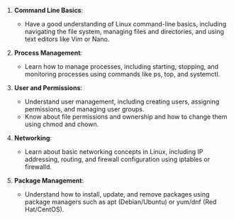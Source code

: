 1. **Command Line Basics**:
    
    - Have a good understanding of Linux command-line basics, including navigating the file system, managing files and directories, and using text editors like Vim or Nano.
2. **Process Management**:
    
    - Learn how to manage processes, including starting, stopping, and monitoring processes using commands like ps, top, and systemctl.
3. **User and Permissions**:
    
    - Understand user management, including creating users, assigning permissions, and managing user groups.
    - Know about file permissions and ownership and how to change them using chmod and chown.
4. **Networking**:
    
    - Learn about basic networking concepts in Linux, including IP addressing, routing, and firewall configuration using iptables or firewalld.
5. **Package Management**:
    
    - Understand how to install, update, and remove packages using package managers such as apt (Debian/Ubuntu) or yum/dnf (Red Hat/CentOS).